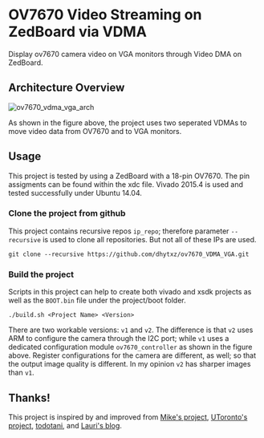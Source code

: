 # OV7670 Video Streaming on ZedBoard via VDMA
Display ov7670 camera video on VGA monitors through Video DMA on ZedBoard.


## Architecture Overview
![ov7670_vdma_vga_arch](https://user-images.githubusercontent.com/8836707/27060571-7505a75c-4fa3-11e7-8957-1d80cd0b5a1e.png)

As shown in the figure above, the project uses two seperated VDMAs to move video data from OV7670 and to VGA monitors.

## Usage
This project is tested by using a ZedBoard with a 18-pin OV7670. The pin assigments can be found within the xdc file. Vivado 2015.4 is used and tested successfully under Ubuntu 14.04.

### Clone the project from github
This project contains recursive repos `ip_repo`; therefore parameter `--recursive` is used to clone all repositories. But not all of these IPs are used.

``
git clone --recursive https://github.com/dhytxz/ov7670_VDMA_VGA.git
``

### Build the project
Scripts in this project can help to create both vivado and xsdk projects as well as the `BOOT.bin` file under the project/boot folder.

``
./build.sh <Project Name> <Version>
``

There are two workable versions: `v1` and `v2`. The difference is that `v2` uses ARM to configure the camera through the I2C port; while `v1` uses a dedicated configuration module `ov7670_controller` as shown in the figure above. Register configurations for the camera are different, as well; so that the output image quality is different. In my opinion `v2` has sharper images than `v1`.

## Thanks!
This project is inspired by and improved from  [Mike's project](http://hamsterworks.co.nz/mediawiki/index.php/Zedboard_OV7670), [UToronto's project](http://www.eecg.toronto.edu/~pc/courses/432/2015/projects/1_paintwithlight/community/), [todotani](https://github.com/todotani/OV7670_ZYNQ), and [Lauri's blog](https://lauri.võsandi.com/hdl/zynq/xilinx-video-capture.html).
